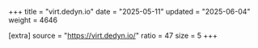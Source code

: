 +++
title = "virt.dedyn.io"
date = "2025-05-11"
updated = "2025-06-04"
weight = 4646

[extra]
source = "https://virt.dedyn.io/"
ratio = 47
size = 5
+++
